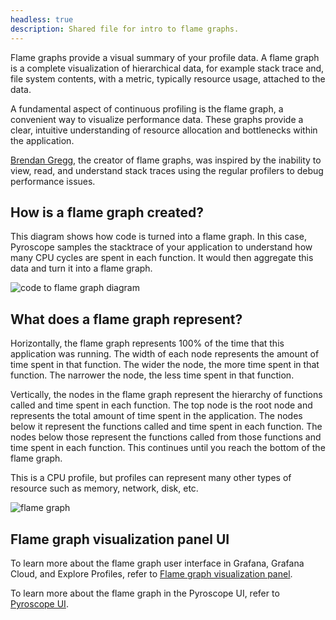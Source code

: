 ```yaml
---
headless: true
description: Shared file for intro to flame graphs.
---
```


[//]: # 'Learh about flame graphs.'
[//]: # 'This shared file is included in these locations:'
[//]: # '/pyroscope/docs/sources/introduction/flamegraphs.md'
[//]: # '/website/content/grafana-cloud/monitor-applications/profiles/introduction/flamegraphs.md'
[//]: # '/explore-profiles/docs/sources/introduction/flame-graphs.md'
[//]: # 'If you make changes to this file, verify that the meaning and content are not changed in any place where the file is included.'
[//]: # 'Any links should be fully qualified and not relative: /docs/grafana/ instead of ../grafana/.'

<!-- Flame graphs: Visualizing performance data -->

Flame graphs provide a visual summary of your profile data.
A flame graph is a complete visualization of hierarchical data, for example stack trace and, file system contents, with a metric, typically resource usage, attached to the data.

A fundamental aspect of continuous profiling is the flame graph, a convenient way to visualize performance data.
These graphs provide a clear, intuitive understanding of resource allocation and bottlenecks within the application.

<!-- vale Grafana.Spelling = NO -->

[Brendan Gregg](https://www.brendangregg.com/flamegraphs.html), the creator of flame graphs, was inspired by the inability to view, read, and understand stack traces using the regular profilers to debug performance issues.

<!-- vale Grafana.Spelling = YES -->

## How is a flame graph created?

This diagram shows how code is turned into a flame graph.
In this case, Pyroscope samples the stacktrace of your application to understand how many CPU cycles are spent in each function.
It would then aggregate this data and turn it into a flame graph.

![code to flame graph diagram](https://grafana.com/static/img/pyroscope/code-to-flamegraph-animation.gif)

## What does a flame graph represent?

Horizontally, the flame graph represents 100% of the time that this application was running.
The width of each node represents the amount of time spent in that function.
The wider the node, the more time spent in that function. The narrower the node, the less time spent in that function.

Vertically, the nodes in the flame graph represent the hierarchy of functions called and time spent in each function.
The top node is the root node and represents the total amount of time spent in the application.
The nodes below it represent the functions called and time spent in each function.
The nodes below those represent the functions called from those functions and time spent in each function.
This continues until you reach the bottom of the flame graph.

This is a CPU profile, but profiles can represent many other types of resource such as memory, network, disk, etc.

![flame graph](https://grafana.com/static/img/pyroscope/pyroscope-flamegraph-2023-11-30.png)

## Flame graph visualization panel UI

To learn more about the flame graph user interface in Grafana, Grafana Cloud, and Explore Profiles, refer to [Flame graph visualization panel](https://grafana.com/docs/grafana-cloud/visualizations/panels-visualizations/visualizations/flame-graph).

To learn more about the flame graph in the Pyroscope UI, refer to [Pyroscope UI](https://grafana.com/docs/pyroscope/<PYROSCOPE_VERSION>/view-and-analyze-profile-data/pyroscope-ui/).
